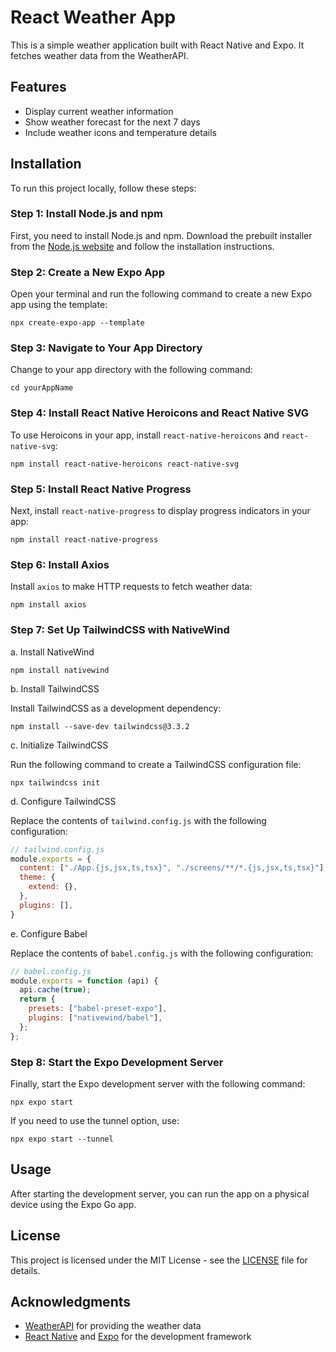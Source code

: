 # React Weather App

This is a simple weather application built with React Native and Expo. It fetches weather data from the WeatherAPI.

## Features

- Display current weather information
- Show weather forecast for the next 7 days
- Include weather icons and temperature details

## Installation

To run this project locally, follow these steps:

### Step 1: Install Node.js and npm

First, you need to install Node.js and npm. Download the prebuilt installer from the [Node.js website](https://nodejs.org/en/download/prebuilt-installer) and follow the installation instructions.

### Step 2: Create a New Expo App

Open your terminal and run the following command to create a new Expo app using the template:

```shell
npx create-expo-app --template
```

### Step 3: Navigate to Your App Directory

Change to your app directory with the following command:

```shell
cd yourAppName
```

### Step 4: Install React Native Heroicons and React Native SVG

To use Heroicons in your app, install `react-native-heroicons` and `react-native-svg`:

```shell
npm install react-native-heroicons react-native-svg
```

### Step 5: Install React Native Progress

Next, install `react-native-progress` to display progress indicators in your app:

```shell
npm install react-native-progress
```

### Step 6: Install Axios

Install `axios` to make HTTP requests to fetch weather data:

```shell
npm install axios
```

### Step 7: Set Up TailwindCSS with NativeWind

a. Install NativeWind

```shell
npm install nativewind
```

b. Install TailwindCSS

Install TailwindCSS as a development dependency:

```shell
npm install --save-dev tailwindcss@3.3.2
```

c. Initialize TailwindCSS

Run the following command to create a TailwindCSS configuration file:

```shell
npx tailwindcss init
```

d. Configure TailwindCSS

Replace the contents of `tailwind.config.js` with the following configuration:

```javascript
// tailwind.config.js
module.exports = {
  content: ["./App.{js,jsx,ts,tsx}", "./screens/**/*.{js,jsx,ts,tsx}"],
  theme: {
    extend: {},
  },
  plugins: [],
}
```

e. Configure Babel

Replace the contents of `babel.config.js` with the following configuration:

```javascript
// babel.config.js
module.exports = function (api) {
  api.cache(true);
  return {
    presets: ["babel-preset-expo"],
    plugins: ["nativewind/babel"],
  };
};
```

### Step 8: Start the Expo Development Server

Finally, start the Expo development server with the following command:

```shell
npx expo start
```

If you need to use the tunnel option, use:

```shell
npx expo start --tunnel
```

## Usage

After starting the development server, you can run the app on a physical device using the Expo Go app.

## License

This project is licensed under the MIT License - see the [LICENSE](LICENSE) file for details.

## Acknowledgments

- [WeatherAPI](https://www.weatherapi.com/) for providing the weather data
- [React Native](https://reactnative.dev/) and [Expo](https://expo.dev/) for the development framework
